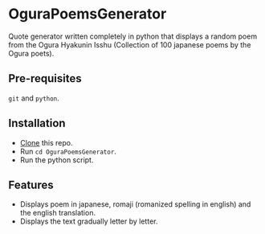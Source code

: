 # OguraPoemsGenerator
Quote generator written completely in python that displays a random poem from the Ogura Hyakunin Isshu (Collection of 100 japanese poems by the Ogura poets).

## Pre-requisites
`git` and `python`.

## Installation
  - [Clone](https://git-scm.com/docs/git-clone) this repo.
  - Run `cd OguraPoemsGenerator`.
  - Run the python script.

## Features
- Displays poem in japanese, romaji (romanized spelling in english) and the english translation.
- Displays the text gradually letter by letter.
